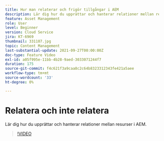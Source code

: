 ```yaml
---
title: Hur man relaterar och frigör tillgångar i AEM
description: Lär dig hur du upprättar och hanterar relationer mellan resurser i AEM.
feature: Asset Management
role: User
level: Beginner
version: Cloud Service
jira: KT-6969
thumbnail: 331107.jpg
topic: Content Management
last-substantial-update: 2021-09-27T00:00:00Z
doc-type: Feature Video
exl-id: a05f995e-11bb-4b28-9aed-3033071244f7
duration: 175
source-git-commit: f4c621f3a9caa8c2c64b8323312343fe421a5aee
workflow-type: tm+mt
source-wordcount: '33'
ht-degree: 0%

---
```


# Relatera och inte relatera

Lär dig hur du upprättar och hanterar relationer mellan resurser i AEM.

>[!VIDEO](https://video.tv.adobe.com/v/331107?quality=12&learn=on)
